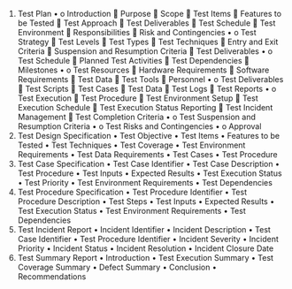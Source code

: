 1.	Test Plan
      •
      o	Introduction
      	Purpose
      	Scope
      	Test Items
      	Features to be Tested
      	Test Approach
      	Test Deliverables
      	Test Schedule
      	Test Environment
      	Responsibilities
      	Risk and Contingencies
      •
      o	Test Strategy
      	Test Levels
      	Test Types
      	Test Techniques
      	Entry and Exit Criteria
      	Suspension and Resumption Criteria
      	Test Deliverables
      •
      o	Test Schedule
      	Planned Test Activities
      	Test Dependencies
      	Milestones
      •
      o	Test Resources
      	Hardware Requirements
      	Software Requirements
      	Test Data
      	Test Tools
      	Personnel
      •
      o	Test Deliverables
      	Test Scripts
      	Test Cases
      	Test Data
      	Test Logs
      	Test Reports
      •
      o	Test Execution
      	Test Procedure
      	Test Environment Setup
      	Test Execution Schedule
      	Test Execution Status Reporting
      	Test Incident Management
      	Test Completion Criteria
      •
      o	Test Suspension and Resumption Criteria
      •
      o	Test Risks and Contingencies
      •
      o	Approval
2.	Test Design Specification
      •	Test Objective
      •	Test Items
      •	Features to be Tested
      •	Test Techniques
      •	Test Coverage
      •	Test Environment Requirements
      •	Test Data Requirements
      •	Test Cases
      •	Test Procedure
3.	Test Case Specification
      •	Test Case Identifier
      •	Test Case Description
      •	Test Procedure
      •	Test Inputs
      •	Expected Results
      •	Test Execution Status
      •	Test Priority
      •	Test Environment Requirements
      •	Test Dependencies
4.	Test Procedure Specification
      •	Test Procedure Identifier
      •	Test Procedure Description
      •	Test Steps
      •	Test Inputs
      •	Expected Results
      •	Test Execution Status
      •	Test Environment Requirements
      •	Test Dependencies
5.	Test Incident Report
      •	Incident Identifier
      •	Incident Description
      •	Test Case Identifier
      •	Test Procedure Identifier
      •	Incident Severity
      •	Incident Priority
      •	Incident Status
      •	Incident Resolution
      •	Incident Closure Date
6.	Test Summary Report
      •	Introduction
      •	Test Execution Summary
      •	Test Coverage Summary
      •	Defect Summary
      •	Conclusion
      •	Recommendations